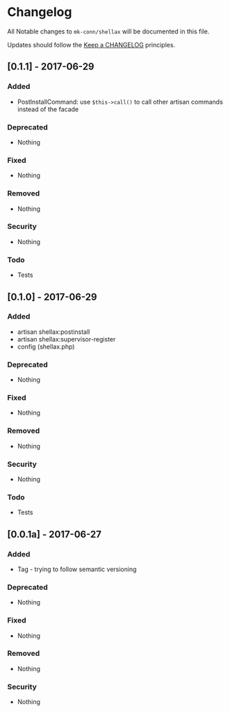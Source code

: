 # Changelog

All Notable changes to `mk-conn/shellax` will be documented in this file.

Updates should follow the [Keep a CHANGELOG](http://keepachangelog.com/) principles.

## [0.1.1] - 2017-06-29

### Added
- PostInstallCommand: use `$this->call()` to call other artisan commands instead of the facade

### Deprecated
- Nothing

### Fixed
- Nothing

### Removed
- Nothing

### Security
- Nothing

### Todo
- Tests

## [0.1.0] - 2017-06-29

### Added
- artisan shellax:postinstall
- artisan shellax:supervisor-register
- config (shellax.php)

### Deprecated
- Nothing

### Fixed
- Nothing

### Removed
- Nothing

### Security
- Nothing

### Todo
- Tests

## [0.0.1a] - 2017-06-27

### Added
- Tag - trying to follow semantic versioning

### Deprecated
- Nothing

### Fixed
- Nothing

### Removed
- Nothing

### Security
- Nothing
